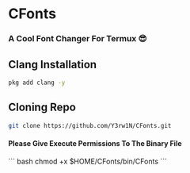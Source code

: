  # CFonts
<h3> A Cool Font Changer For Termux 😎</h3>

## Clang Installation
``` bash
pkg add clang -y
```

## Cloning Repo
``` bash
git clone https://github.com/Y3rw1N/CFonts.git
```
<h4>Please Give Execute Permissions To The Binary File</h4>
``` bash
chmod +x $HOME/CFonts/bin/CFonts
```
